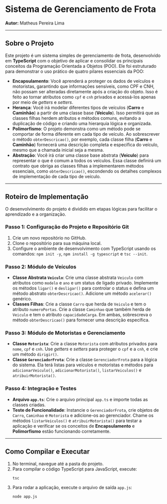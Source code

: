 # Sistema de Gerenciamento de Frota

**Autor:** Matheus Pereira Lima

---

## Sobre o Projeto

Este projeto é um sistema simples de gerenciamento de frota, desenvolvido em **TypeScript** com o objetivo de aplicar e consolidar os principais conceitos da Programação Orientada a Objetos (POO). Ele foi estruturado para demonstrar o uso prático de quatro pilares essenciais da POO:

* **Encapsulamento**: Você aprenderá a proteger os dados de veículos e motoristas, garantindo que informações sensíveis, como CPF e CNH, não possam ser alteradas diretamente após a criação do objeto. Isso é feito ao tornar atributos como `cpf` e `cnh` privados e acessá-los apenas por meio de *getters* e *setters*.
* **Herança**: Você irá modelar diferentes tipos de veículos (**Carro** e **Caminhão**) a partir de uma classe base (**Veiculo**). Isso permitirá que as classes filhas herdem atributos e métodos comuns, evitando a duplicação de código e criando uma hierarquia lógica e organizada.
* **Polimorfismo**: O projeto demonstra como um método pode se comportar de forma diferente em cada tipo de veículo. Ao sobrescrever o método `obterDescricao()`, por exemplo, cada classe filha (**Carro** e **Caminhão**) fornecerá uma descrição completa e específica do veículo, mesmo que a chamada inicial seja a mesma.
* **Abstração**: Você irá criar uma classe base abstrata (**Veiculo**) para representar o que é comum a todos os veículos. Essa classe definirá um contrato que obriga as classes filhas a implementarem métodos essenciais, como `obterDescricao()`, escondendo os detalhes complexos de implementação de cada tipo de veículo.

---

## Roteiro de Implementação

O desenvolvimento do projeto é dividido em etapas lógicas para facilitar o aprendizado e a organização.

### Passo 1: Configuração do Projeto e Repositório Git

1.  Crie um novo repositório no GitHub.
2.  Clone o repositório para sua máquina local.
3.  Configure o ambiente de desenvolvimento com TypeScript usando os comandos: `npm init -y`, `npm install -g typescript` e `tsc --init`.

### Passo 2: Módulo de Veículos

* **Classe Abstrata `Veiculo`**: Crie uma classe abstrata `Veiculo` com atributos como `modelo` e `ano` e um status de ligado privado. Implemente os métodos `ligar()` e `desligar()` para controlar o status e defina um método abstrato `obterDescricao()`. Adicione um método `acelerar()` genérico.
* **Classes Filhas**: Crie a classe `Carro` que herda de `Veiculo` e tem o atributo `numeroPortas`. Crie a classe `Caminhao` que também herda de `Veiculo` e tem o atributo `capacidadeCarga`. Em ambas, sobrescreva o método `obterDescricao()` para fornecer uma descrição específica.

### Passo 3: Módulo de Motoristas e Gerenciamento

* **Classe `Motorista`**: Crie a classe `Motorista` com atributos privados para `nome`, `cpf` e `cnh`. Use *getters* e *setters* para proteger o `cpf` e a `cnh`, e crie um método `dirigir()`.
* **Classe `GerenciadorFrota`**: Crie a classe `GerenciadorFrota` para a lógica do sistema. Ela terá listas para veículos e motoristas e métodos para `adicionarVeiculo()`, `adicionarMotorista()`, `listarVeiculos()` e `atribuirMotorista()`.

### Passo 4: Integração e Testes

* **Arquivo `app.ts`**: Crie o arquivo principal `app.ts` e importe todas as classes criadas.
* **Teste de Funcionalidade**: Instancie o `GerenciadorFrota`, crie objetos de `Carro`, `Caminhao` e `Motorista` e adicione-os ao gerenciador. Chame os métodos `listarVeiculos()` e `atribuirMotorista()` para testar a aplicação e verificar se os conceitos de **Encapsulamento** e **Polimorfismo** estão funcionando corretamente.

---

## Como Compilar e Executar

1.  No terminal, navegue até a pasta do projeto.
2.  Para compilar o código TypeScript para JavaScript, execute:
    ```bash
    tsc
    ```
3.  Para rodar a aplicação, execute o arquivo de saída `app.js`:
    ```bash
    node app.js
    ```
